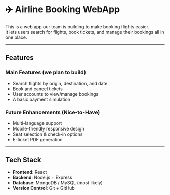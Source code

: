 # ✈️ Airline Booking WebApp

This is a web app our team is building to make booking flights easier.  
It lets users search for flights, book tickets, and manage their bookings all in one place.

---

## Features

### Main Features (we plan to build)
- Search flights by origin, destination, and date  
- Book and cancel tickets
- User accounts to view/manage bookings  
- A basic payment simulation 

### Future Enhancements (Nice-to-Have)
-  Multi-language support  
-  Mobile-friendly responsive design  
-  Seat selection & check-in options  
-  E-ticket PDF generation

---

##  Tech Stack
- **Frontend**: React 
- **Backend**: Node.js + Express  
- **Database**: MongoDB / MySQL  (most likely)
- **Version Control**: Git + GitHub 
 

